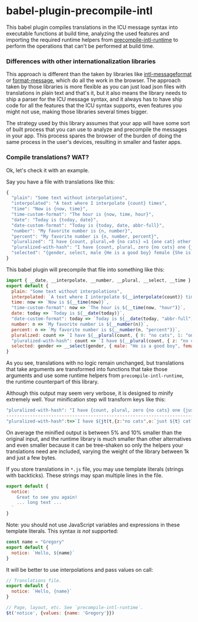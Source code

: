 # babel-plugin-precompile-intl

This babel plugin compiles translations in the ICU message syntax into executable functions at build time,
analyzing the used features and importing the required runtime helpers from [precompile-intl-runtime](https://github.com/cibernox/precompile-intl-runtime)
to perform the operations that can't be performed at build time.

### Differences with other internationalization libraries

This approach is different than the taken by libraries like [intl-messageformat](https://www.npmjs.com/package/intl-messageformat) or [format-message](https://github.com/format-message/format-message), which do all the work in the browser. The approach taken by those libraries is more flexible as you can just load json files with translations in plain text and that's it, but it also means the library needs to ship a parser for the ICU message syntax, and it always has to have ship code for all the features that the ICU syntax supports, even features you might not use, making those libraries several times bigger.

The strategy used by this library assumes that your app will have some sort of built process that you can use to analyze and precompile
the messages in your app. This process spares the browser of the burden of doing the same process in the user's devices, resulting in
smaller and faster apps.

### Compile translations? WAT?

Ok, let's check it with an example.

Say you have a file with translations like this:
```js
{
  "plain": "Some text without interpolations",
  "interpolated": "A text where I interpolate {count} times",
  "time": "Now is {now, time}",
  "time-custom-format": "The hour is {now, time, hour}",
  "date": "Today is {today, date}",
  "date-custom-format": "Today is {today, date, abbr-full}",
  "number": "My favorite number is {n, number}",
  "percent": "My favorite number is {n, number, percent}",
  "pluralized": "I have {count, plural,=0 {no cats} =1 {one cat} other {{count} cats}}",
  "pluralized-with-hash": "I have {count, plural, zero {no cats} one {just # cat} other {# cats}}",
  "selected": "{gender, select, male {He is a good boy} female {She is a good girl} other {They are good fellas}}",
}
```

This babel plugin will precompile that file into something like this:
```js
import { __date, __interpolate, __number, __plural, __select, __time } from "precompile-intl-runtime";
export default {
  plain: "Some text without interpolations",
  interpolated: `A text where I interpolate ${__interpolate(count)} times`,
  time: now => `Now is ${__time(now)}`,
  "time-custom-format": now => `The hour is ${__time(now, "hour")}`,
  date: today => `Today is ${__date(today)}`,
  "date-custom-format": today => `Today is ${__date(today, "abbr-full")}`,
  number: n => `My favorite number is ${__number(n)}`,
  percent: n => `My favorite number is ${__number(n, "percent")}`,
  pluralized: count => `I have ${__plural(count, { 0: "no cats", 1: "one cat", h: `${__interpolate(count)} cats`})}`,
  "pluralized-with-hash": count => `I have ${__plural(count, { z: "no cats", o: `just ${count} cat`, h: `${count} cats`})}`,
  selected: gender => __select(gender, { male: "He is a good boy", female: "She is a good girl", other: "They are good fellas"})
}
```
As you see, translations with no logic remain unchanged, but translations that take arguments are transformed into functions that
take those arguments and use some runtime helpers from `precompile-intl-runtime`, the runtime counterpart of this library.

Although this output may seem very verbose, it is designed to minify extremely well.
Your minification step will transform keys like this:

```js
"pluralized-with-hash": "I have {count, plural, zero {no cats} one {just # cat} other {# cats}}",
--------------------------------------------------------------------------------------------------
"pluralized-with-hash":t=>`I have ${jt(t,{z:"no cats",o:`just ${t} cat`,h:`${t} cats`})}`
```

On average the minified output is between 5% and 10% smaller than the original input, and the runtime
library is much smaller than other alternatives and even smaller because it can be tree-shaken so only
the helpers your translations need are included, varying the weight of the library between 1k and just a few bytes.

If you store translations in `*.js` file, you may use template literals (strings with backticks). These strings may span multiple lines in the file.

```js
export default {
  notice: `
    Great to see you again!
    ... long text ...
  `
}
```

Note: you should not use JavaScript variables and expressions in these template literals. This syntax *is not* supported:

```js
const name = "Gregory"
export default {
  notice: `Hello, ${name}`
}
```

It will be better to use interpolations and pass values on call:

```js
// Translations file.
export default {
  notice: `Hello, {name}`
}

// Page, layout, etc. See `precompile-intl-runtime`.
$t('notice', {values: {name: 'Gregory'}})
```
